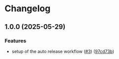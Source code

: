 # Changelog

## 1.0.0 (2025-05-29)


### Features

* setup of the auto release workflow ([#3](https://github.com/iulian-sandu/ai-golden-ami-bot/issues/3)) ([97cd73b](https://github.com/iulian-sandu/ai-golden-ami-bot/commit/97cd73bbbdb3e8815b22084a2b81bf3ffd278eab))
